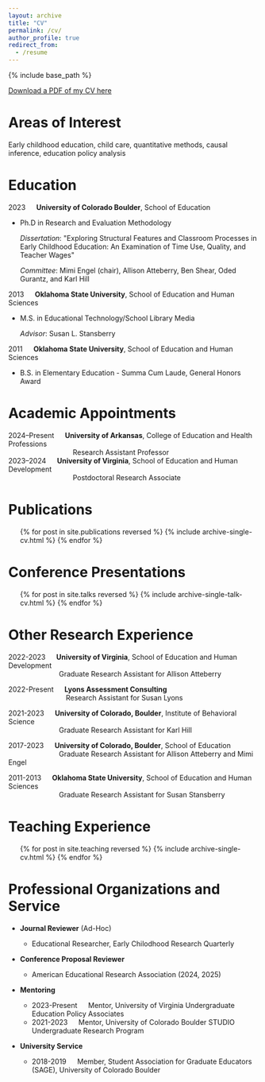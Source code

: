 ```yaml
---
layout: archive
title: "CV"
permalink: /cv/
author_profile: true
redirect_from:
  - /resume
---
```


{% include base_path %}

[Download a PDF of my CV here](http://hannahdenker.github.io/files/Denker_CV_2021_1013.pdf)

Areas of Interest
======
Early childhood education, child care, quantitative methods, causal inference, education policy analysis

Education
======
2023 &emsp; <b>University of Colorado Boulder</b>, School of Education
  * Ph.D in Research and Evaluation Methodology
     
    <i>Dissertation</i>: "Exploring Structural Features and Classroom Processes in Early Childhood Education: An Examination of Time Use, Quality, and Teacher Wages"

    <i>Committee</i>: Mimi Engel (chair), Allison Atteberry, Ben Shear, Oded Gurantz, and Karl Hill
    
2013 &emsp; <b>Oklahoma State University</b>, School of Education and Human Sciences
  * M.S. in Educational Technology/School Library Media

    <i>Advisor</i>: Susan L. Stansberry
    <br>
    
2011 &emsp; <b>Oklahoma State University</b>, School of Education and Human Sciences
  * B.S. in Elementary Education - Summa Cum Laude, General Honors Award

Academic Appointments
======
2024–Present &emsp; <b>University of Arkansas</b>, College of Education and Health Professions 
<br> &emsp;&emsp;&emsp;&emsp;&emsp;&emsp;&emsp;&emsp;&emsp; Research Assistant Professor
<br>
2023–2024 &emsp; <b>University of Virginia</b>, School of Education and Human Development
<br> &emsp;&emsp;&emsp;&emsp;&emsp;&emsp;&emsp;&emsp;&emsp; Postdoctoral Research Associate

Publications
======
  <ul>{% for post in site.publications reversed %}
    {% include archive-single-cv.html %}
  {% endfor %}</ul>

Conference Presentations
======
  <ul>{% for post in site.talks reversed %}
    {% include archive-single-talk-cv.html  %}
  {% endfor %}</ul>
    
Other Research Experience
======
2022-2023 &emsp; <b>University of Virginia</b>, School of Education and Human Development
<br> &emsp;&emsp;&emsp;&emsp;&emsp;&emsp;&emsp;  Graduate Research Assistant for Allison Atteberry

2022-Present &emsp; <b>Lyons Assessment Consulting</b>
<br> &emsp;&emsp;&emsp;&emsp;&emsp;&emsp;&emsp;&emsp;  Research Assistant for Susan Lyons

2021-2023 &emsp; <b>University of Colorado, Boulder</b>, Institute of Behavioral Science
<br> &emsp;&emsp;&emsp;&emsp;&emsp;&emsp;&emsp;  Graduate Research Assistant for Karl Hill

2017-2023 &emsp; <b>University of Colorado, Boulder</b>, School of Education
<br> &emsp;&emsp;&emsp;&emsp;&emsp;&emsp;&emsp;  Graduate Research Assistant for Allison Atteberry and Mimi Engel

2011-2013 &emsp; <b>Oklahoma State University</b>, School of Education and Human Sciences
<br> &emsp;&emsp;&emsp;&emsp;&emsp;&emsp;&emsp;  Graduate Research Assistant for Susan Stansberry

Teaching Experience
======
  <ul>{% for post in site.teaching reversed %}
    {% include archive-single-cv.html %}
  {% endfor %}</ul>

Professional Organizations and Service
======
* <b>Journal Reviewer</b> (Ad-Hoc)
  * Educational Researcher, Early Chilodhood Research Quarterly

* <b>Conference Proposal Reviewer</b>
  * American Educational Research Association (2024, 2025) 
 
* <b>Mentoring</b>
  * 2023-Present &emsp; Mentor, University of Virginia Undergraduate Education Policy Associates
  * 2021-2023 &emsp; Mentor, University of Colorado Boulder STUDIO Undergraduate Research Program 

* <b>University Service</b>
  * 2018-2019 &emsp; Member, Student Association for Graduate Educators (SAGE), University of Colorado Boulder



